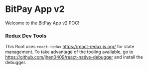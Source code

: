 # BitPay App v2

Welcome to the BitPay App v2 POC!

### Redux Dev Tools
This Root uses `react-redux` https://react-redux.js.org/ for state management. To take advantage of the tooling available, go to https://github.com/jhen0409/react-native-debugger and install the debugger.

